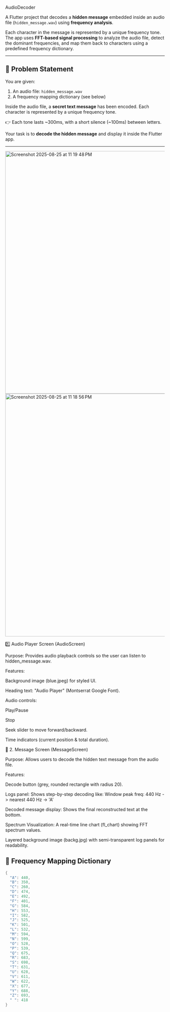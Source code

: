 AudioDecoder

A Flutter project that decodes a **hidden message** embedded inside an audio file (`hidden_message.wav`) using **frequency analysis**.  

Each character in the message is represented by a unique frequency tone. The app uses **FFT-based signal processing** to analyze the audio file, detect the dominant frequencies, and map them back to characters using a predefined frequency dictionary.

---

## 🔑 Problem Statement
You are given:
1. An audio file: `hidden_message.wav`  
2. A frequency mapping dictionary (see below)  

Inside the audio file, a **secret text message** has been encoded. Each character is represented by a unique frequency tone.

👉 Each tone lasts ~300ms, with a short silence (~100ms) between letters.

Your task is to **decode the hidden message** and display it inside the Flutter app.

---

<img width="1197" height="765" alt="Screenshot 2025-08-25 at 11 19 48 PM" src="https://github.com/user-attachments/assets/a5d07c4c-42e6-4848-89fb-7a0d21de42b5" />
<img width="1193" height="766" alt="Screenshot 2025-08-25 at 11 18 56 PM" src="https://github.com/user-attachments/assets/b89b870d-e5b6-4d62-9b02-17c758e4d78f" />

1️⃣ Audio Player Screen (AudioScreen)

Purpose: Provides audio playback controls so the user can listen to hidden_message.wav.

Features:

Background image (blue.jpeg) for styled UI.

Heading text: "Audio Player" (Montserrat Google Font).

Audio controls:

Play/Pause

Stop

Seek slider to move forward/backward.

Time indicators (current position & total duration).

📝 2. Message Screen (MessageScreen)

Purpose: Allows users to decode the hidden text message from the audio file.

Features:

Decode button (grey, rounded rectangle with radius 20).

Logs panel: Shows step-by-step decoding like:
Window peak freq: 440 Hz -> nearest 440 Hz -> 'A'

Decoded message display: Shows the final reconstructed text at the bottom.

Spectrum Visualization: A real-time line chart (fl_chart) showing FFT spectrum values.

Layered background image (backg.jpg) with semi-transparent log panels for readability.

## 📝 Frequency Mapping Dictionary

```dart
{
  "A": 440,
  "B": 350,
  "C": 260,
  "D": 474,
  "E": 492,
  "F": 401,
  "G": 584,
  "H": 553,
  "I": 582,
  "J": 525,
  "K": 501,
  "L": 532,
  "M": 594,
  "N": 599,
  "O": 528,
  "P": 539,
  "Q": 675,
  "R": 683,
  "S": 698,
  "T": 631,
  "U": 628,
  "V": 611,
  "W": 622,
  "X": 677,
  "Y": 688,
  "Z": 693,
  " ": 418
}
